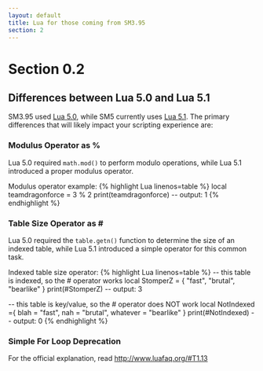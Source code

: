 ```yaml
---
layout: default
title: Lua for those coming from SM3.95
section: 2
---
```


# Section 0.2

## Differences between Lua 5.0 and Lua 5.1

SM3.95 used [Lua 5.0](http://www.lua.org/versions.html\#5.0), while SM5 currently uses [Lua 5.1](http://www.lua.org/versions.html\#5.1).
The primary differences that will likely impact your scripting experience are:

### Modulus Operator as %
Lua 5.0 required `math.mod()` to perform modulo operations, while Lua 5.1 introduced a proper modulus operator.

<span class="CodeExample-Title">Modulus operator example:</span>
{% highlight Lua linenos=table %}
local teamdragonforce = 3 % 2
print(teamdragonforce)
-- output: 1
{% endhighlight %}

### Table Size Operator as &#35;
Lua 5.0 required the  `table.getn()` function to determine the size of an indexed table, while Lua 5.1 introduced a simple operator for this common task.

<span class="CodeExample-Title">Indexed table size operator:</span>
{% highlight Lua linenos=table %}
-- this table is indexed, so the # operator works
local StomperZ = { "fast", "brutal", "bearlike" }
print(#StomperZ)
-- output: 3

-- this table is key/value, so the # operator does NOT work
local NotIndexed ={
	blah = "fast",
	nah = "brutal",
	whatever = "bearlike"
}
print(#NotIndexed)
-- output: 0
{% endhighlight %}

### Simple For Loop Deprecation
For the official explanation, read <http://www.luafaq.org/#T1.13>
